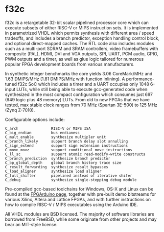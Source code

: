 # f32c

f32c is a retargetable 32-bit scalar pipelined processor core which
can execute subsets of either RISC-V or MIPS instruction sets.
It is implemented in parametrized VHDL which permits synthesis with
different area / speed tradeoffs, and includes a branch predictor,
exception handling control block, and optional direct-mapped caches.
The RTL code also includes modules such as a multi-port SDRAM and SRAM
controllers, video framebuffers with composite (PAL), HDMI, DVI and VGA
outputs, SPI, UART, PCM audio, GPIO, PWM outputs and a timer, as well
as glue logic tailored for numerous popular FPGA development boards
from various manufacturers.

In synthetic integer benchmarks the core yields 3.06 CoreMark/MHz
and 1.63 DMIPS/MHz (1.81 DMIPS/MHz with function inlining).
A performance-tuned f32c SoC which includes a timer
and a UART occupies only 1048 6-input LUTs, while still being able to
execute gcc-generated code when synthesized in the most compact
configuration which consumes just 697 (649 logic plus 48 memory) LUTs.
From old to new FPGAs that we have tested, max stable clock ranges
from 70 MHz (Spartan 3E-500) to 125 MHz (Zynq Z-7010).

Configurable options include:

```
C_arch               RISC-V or MIPS ISA
C_big_endian         bus endianess
C_mult_enable        synthesize multipler unit
C_branch_likely      support branch delay slot annulling
C_sign_extend        support sign extension instructions
C_movn_movz          support conditional move instructions
C_ll_sc              support atomic read-modify-write constructs
C_branch_prediction  synthesize branch predictor
C_bp_global_depth    global branch history trace size
C_result_forwarding  synthesize result bypasses
C_load_aligner 	     synthesize load aligner
C_full_shifter 	     pipelined instead of iterative shifer
C_debug              synthesize single-stepping debug module
```

Pre-compiled gcc-based toolchains for Windows, OS-X and Linux can be
found at the [FPGArduino page](http://www.nxlab.fer.hr/fpgarduino),
together with pre-built demo bitstreams for various Xilinx, Altera
and Lattice FPGAs, and with further instructions on how to compile
RISC-V / MIPS executables using the Arduino IDE.

All VHDL modules are BSD licensed.  The majority of software libraries
are borrowed from FreeBSD, while some originate from other projects and
may bear an MIT-style license.

